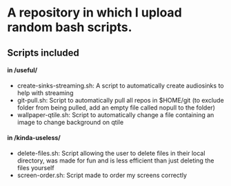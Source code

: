 # A repository in which I upload random bash scripts.

## Scripts included

#### in /useful/ <br />
  - create-sinks-streaming.sh: A script to automatically create audiosinks to help with streaming <br />
  - git-pull.sh: Script to automatically pull all repos in $HOME/git (to exclude folder from being pulled, add an empty file called nopull to the folder) <br />
  - wallpaper-qtile.sh: Script to automatically change a file containing an image to change background on qtile <br />
 
#### in /kinda-useless/ <br />
  - delete-files.sh: Script allowing the user to delete files in their local directory, was made for fun and is less efficient than just deleting the files yourself <br />
  - screen-order.sh: Script made to order my screens correctly <br />
